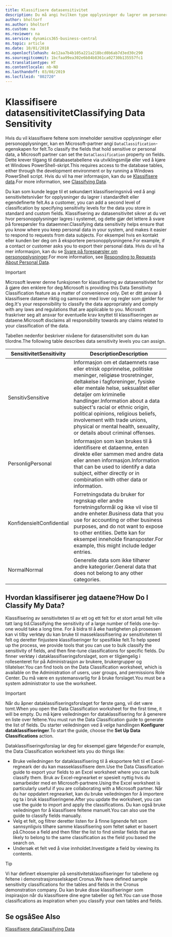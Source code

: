 ```yaml
---
title: Klassifisere datasensitivitet
description: Du må angi hvilken type opplysninger du lagrer om personer slik at du kan svare på forespørsler fra dataemner.
author: bholtorf
ms.author: bholtorf
ms.custom: na
ms.reviewer: na
ms.service: dynamics365-business-central
ms.topic: article
ms.date: 10/01/2018
ms.openlocfilehash: 4e12aa7b4b105a221a218bcd0b6ab7d3ed30c290
ms.sourcegitcommit: 1bcfaa99ea302e6b84b8361ca02730b135557fc1
ms.translationtype: HT
ms.contentlocale: nb-NO
ms.lasthandoff: 03/08/2019
ms.locfileid: "802720"
---
```

# <a name="classifying-data-sensitivity"></a><span data-ttu-id="3ae30-103">Klassifisere datasensitivitet</span><span class="sxs-lookup"><span data-stu-id="3ae30-103">Classifying Data Sensitivity</span></span>
<span data-ttu-id="3ae30-104">Hvis du vil klassifisere feltene som inneholder sensitive opplysninger eller personopplysninger, kan en Microsoft-partner angi ```DataClassification```-egenskapen for felt.</span><span class="sxs-lookup"><span data-stu-id="3ae30-104">To classify the fields that hold sensitive or personal data, a Microsoft partner can set the ```DataClassification``` property on fields.</span></span> <span data-ttu-id="3ae30-105">Dette krever tilgang til databasetabellene via utviklingsmiljø eller ved å kjøre et Windows PowerShell-skript.</span><span class="sxs-lookup"><span data-stu-id="3ae30-105">This requires access to the database tables, either through the development environment or by running a Windows PowerShell script.</span></span> <span data-ttu-id="3ae30-106">Hvis du vil ha mer informasjon, kan du se [Klassifisere data](https://docs.microsoft.com/en-us/dynamics-nav/classifying-data).</span><span class="sxs-lookup"><span data-stu-id="3ae30-106">For more information, see [Classifying Data](https://docs.microsoft.com/en-us/dynamics-nav/classifying-data).</span></span>  

<span data-ttu-id="3ae30-107">Du kan som kunde legge til et sekundært klassifiseringsnivå ved å angi sensitivitetsnivåer for opplysninger du lagrer i standardfelt eller egendefinerte felt.</span><span class="sxs-lookup"><span data-stu-id="3ae30-107">As a customer, you can add a second level of classification by specifying sensitivity levels for the data you store in standard and custom fields.</span></span> <span data-ttu-id="3ae30-108">Klassifisering av datasensitivitet sikrer at du vet hvor personopplysninger lagres i systemet, og dette gjør det lettere å svare på forespørsler fra dataemner.</span><span class="sxs-lookup"><span data-stu-id="3ae30-108">Classifying data sensitivity helps ensure that you know where you keep personal data in your system, and makes it easier to respond to requests from data subjects.</span></span> <span data-ttu-id="3ae30-109">For eksempel hvis en kontakt eller kunden ber deg om å eksportere personopplysningene.</span><span class="sxs-lookup"><span data-stu-id="3ae30-109">For example, if a contact or customer asks you to export their personal data.</span></span> <span data-ttu-id="3ae30-110">Hvis du vil ha mer informasjon, kan du se [Svare på forespørsler om personopplysninger](admin-responding-to-requests-about-personal-data.md).</span><span class="sxs-lookup"><span data-stu-id="3ae30-110">For more information, see [Responding to Requests About Personal Data](admin-responding-to-requests-about-personal-data.md).</span></span>

> [!Important]
> <span data-ttu-id="3ae30-111">Microsoft leverer denne funksjonen for klassifisering av datasensitivitet for å gjøre den enklere for deg.</span><span class="sxs-lookup"><span data-stu-id="3ae30-111">Microsoft is providing this Data Sensitivity Classification feature as a matter of convenience only.</span></span> <span data-ttu-id="3ae30-112">Det er ditt ansvar å klassifisere dataene riktig og samsvare med lover og regler som gjelder for deg.</span><span class="sxs-lookup"><span data-stu-id="3ae30-112">It's your responsibility to classify the data appropriately and comply with any laws and regulations that are applicable to you.</span></span> <span data-ttu-id="3ae30-113">Microsoft fraskriver seg alt ansvar for eventuelle krav knyttet til klassifiseringen av dataene.</span><span class="sxs-lookup"><span data-stu-id="3ae30-113">Microsoft disclaims all responsibility towards any claims related to your classification of the data.</span></span>  

<span data-ttu-id="3ae30-114">Tabellen nedenfor beskriver nivåene for datasensitivitet som du kan tilordne.</span><span class="sxs-lookup"><span data-stu-id="3ae30-114">The following table describes data sensitivity levels you can assign.</span></span>

|<span data-ttu-id="3ae30-115">Sensitivitet</span><span class="sxs-lookup"><span data-stu-id="3ae30-115">Sensitivity</span></span>|<span data-ttu-id="3ae30-116">Description</span><span class="sxs-lookup"><span data-stu-id="3ae30-116">Description</span></span>|
|----|----|
|<span data-ttu-id="3ae30-117">Sensitiv</span><span class="sxs-lookup"><span data-stu-id="3ae30-117">Sensitive</span></span> | <span data-ttu-id="3ae30-118">Informasjon om et dataemnets rase eller etnisk opprinnelse, politiske meninger, religiøse trosretninger, deltakelse i fagforeninger, fysiske eller mentale helse, seksualitet eller detaljer om kriminelle handlinger.</span><span class="sxs-lookup"><span data-stu-id="3ae30-118">Information about a data subject's racial or ethnic origin, political opinions, religious beliefs, involvement with trade unions, physical or mental health, sexuality, or details about criminal offenses.</span></span> |
|<span data-ttu-id="3ae30-119">Personlig</span><span class="sxs-lookup"><span data-stu-id="3ae30-119">Personal</span></span> | <span data-ttu-id="3ae30-120">Informasjon som kan brukes til å identifisere et dataemne, enten direkte eller sammen med andre data eller annen informasjon.</span><span class="sxs-lookup"><span data-stu-id="3ae30-120">Information that can be used to identify a data subject, either directly or in combination with other data or information.</span></span>|
|<span data-ttu-id="3ae30-121">Konfidensielt</span><span class="sxs-lookup"><span data-stu-id="3ae30-121">Confidential</span></span> | <span data-ttu-id="3ae30-122">Forretningsdata du bruker for regnskap eller andre forretningsformål og ikke vil vise til andre enheter.</span><span class="sxs-lookup"><span data-stu-id="3ae30-122">Business data that you use for accounting or other business purposes, and do not want to expose to other entities.</span></span> <span data-ttu-id="3ae30-123">Dette kan for eksempel inneholde finansposter.</span><span class="sxs-lookup"><span data-stu-id="3ae30-123">For example, this might include ledger entries.</span></span>|
|<span data-ttu-id="3ae30-124">Normal</span><span class="sxs-lookup"><span data-stu-id="3ae30-124">Normal</span></span> | <span data-ttu-id="3ae30-125">Generelle data som ikke tilhører andre kategorier.</span><span class="sxs-lookup"><span data-stu-id="3ae30-125">General data that does not belong to any other categories.</span></span>|

## <a name="how-do-i-classify-my-data"></a><span data-ttu-id="3ae30-126">Hvordan klassifiserer jeg dataene?</span><span class="sxs-lookup"><span data-stu-id="3ae30-126">How Do I Classify My Data?</span></span>
<span data-ttu-id="3ae30-127">Klassifisering av sensitiviteten til av ett og ett felt for et stort antall felt ville tatt lang tid.</span><span class="sxs-lookup"><span data-stu-id="3ae30-127">Classifying the sensitivity of a large number of fields one-by-one would take a long time.</span></span> <span data-ttu-id="3ae30-128">For å bidra til å øke hastigheten på prosessen kan vi tilby verktøy du kan bruke til masseklassifisering av sensitiviteten til felt og deretter finjustere klassifiseringer for spesifikke felt.</span><span class="sxs-lookup"><span data-stu-id="3ae30-128">To help speed up the process, we provide tools that you can use to bulk classify the sensitivity of fields, and then fine-tune classifications for specific fields.</span></span> <span data-ttu-id="3ae30-129">Du finner verktøy i dataklassifiseringsforslaget, som er tilgjengelig i rollesenteret for på Administrasjon av brukere, brukergrupper og tillatelser.</span><span class="sxs-lookup"><span data-stu-id="3ae30-129">You can find tools on the Data Classification worksheet, which is available on the Administration of users, user groups, and permissions Role Center.</span></span> <span data-ttu-id="3ae30-130">Du må være en systemansvarlig for å bruke forslaget.</span><span class="sxs-lookup"><span data-stu-id="3ae30-130">You must be a system administrator to use the worksheet.</span></span>

> [!Important]
> <span data-ttu-id="3ae30-131">Når du åpner dataklassifiseringsforslaget for første gang, vil det være tomt.</span><span class="sxs-lookup"><span data-stu-id="3ae30-131">When you open the Data Classification worksheet for the first time, it will be empty.</span></span> <span data-ttu-id="3ae30-132">Du må kjøre veiledningen for dataklassifisering for å generere en liste over feltene.</span><span class="sxs-lookup"><span data-stu-id="3ae30-132">You must run the Data Classification guide to generate the list of fields.</span></span> <span data-ttu-id="3ae30-133">Du starter veiledningen ved å velge handlingen **Konfigurer dataklassifiseringer**.</span><span class="sxs-lookup"><span data-stu-id="3ae30-133">To start the guide, choose the **Set Up Data Classifications** action.</span></span>

<span data-ttu-id="3ae30-134">Dataklassifiseringsforslag lar deg for eksempel gjøre følgende:</span><span class="sxs-lookup"><span data-stu-id="3ae30-134">For example, the Data Classification worksheet lets you do things like:</span></span>  

* <span data-ttu-id="3ae30-135">Bruke veiledningen for dataklassifisering til å eksportere felt til et Excel-regneark der du kan masseklassifisere dem.</span><span class="sxs-lookup"><span data-stu-id="3ae30-135">Use the Data Classification guide to export your fields to an Excel worksheet where you can bulk classify them.</span></span> <span data-ttu-id="3ae30-136">Bruk av Excel-regnearket er spesielt nyttig hvis du samarbeider med en Microsoft-partnere.</span><span class="sxs-lookup"><span data-stu-id="3ae30-136">Using the Excel worksheet is particularly useful if you are collaborating with a Microsoft partner.</span></span> <span data-ttu-id="3ae30-137">Når du har oppdatert regnearket, kan du bruke veiledningen for å importere og ta i bruk klassifiseringene.</span><span class="sxs-lookup"><span data-stu-id="3ae30-137">After you update the worksheet, you can use the guide to import and apply the classifications.</span></span> <span data-ttu-id="3ae30-138">Du kan også bruke veiledningen for å klassifisere feltene manuelt.</span><span class="sxs-lookup"><span data-stu-id="3ae30-138">You can also use the guide to classify fields manually.</span></span>  
* <span data-ttu-id="3ae30-139">Velg et felt, og filtrer deretter listen for å finne lignende felt som sannsynligvis tilhøre samme klassifisering som feltet søket er basert på.</span><span class="sxs-lookup"><span data-stu-id="3ae30-139">Choose a field and then filter the list to find similar fields that are likely to belong to the same classification as the field you based the search on.</span></span>  
* <span data-ttu-id="3ae30-140">Undersøk et felt ved å vise innholdet.</span><span class="sxs-lookup"><span data-stu-id="3ae30-140">Investigate a field by viewing its contents.</span></span>  

> [!Tip]
> <span data-ttu-id="3ae30-141">Vi har definert eksempler på sensitivitetsklassifiseringer for tabellene og feltene i demonstrasjonsselskapet Cronus.</span><span class="sxs-lookup"><span data-stu-id="3ae30-141">We have defined sample sensitivity classifications for the tables and fields in the Cronus demonstration company.</span></span> <span data-ttu-id="3ae30-142">Du kan bruke disse klassifiseringer som inspirasjon når du klassifisere dine egne tabeller og felt.</span><span class="sxs-lookup"><span data-stu-id="3ae30-142">You can use those classifications as inspiration when you classify your own tables and fields.</span></span>

## <a name="see-also"></a><span data-ttu-id="3ae30-143">Se også</span><span class="sxs-lookup"><span data-stu-id="3ae30-143">See Also</span></span>
[<span data-ttu-id="3ae30-144">Klassifisere data</span><span class="sxs-lookup"><span data-stu-id="3ae30-144">Classifying Data</span></span>](https://docs.microsoft.com/en-us/dynamics-nav/classifying-data)  
